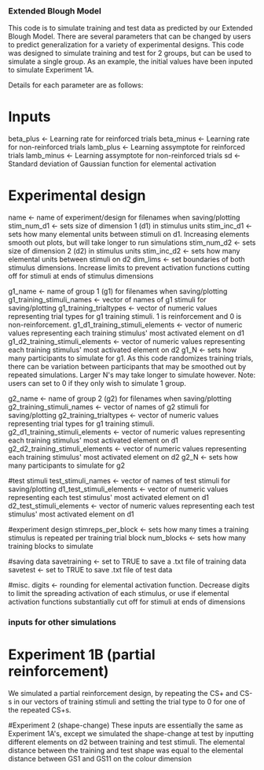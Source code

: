 ### Extended Blough Model

This code is to simulate training and test data as predicted by our Extended Blough Model. There are several parameters that can be changed by users to predict generalization for a variety of experimental designs. This code was designed to simulate training and test for 2 groups, but can be used to simulate a single group. As an example, the initial values have been inputed to simulate Experiment 1A. 

Details for each parameter are as follows:

# Inputs 
beta_plus <- Learning rate for reinforced trials
beta_minus <- Learning rate for non-reinforced trials
lamb_plus <- Learning assymptote for reinforced trials
lamb_minus <- Learning assymptote for non-reinforced trials
sd <- Standard deviation of Gaussian function for elemental activation

# Experimental design
name <- name of experiment/design for filenames when saving/plotting
stim_num_d1 <- sets size of dimension 1 (d1) in stimulus units 
stim_inc_d1 <- sets how many elemental units between stimuli on d1. Increasing elements smooth out plots, but will take longer to run simulations
stim_num_d2 <- sets size of dimension 2 (d2) in stimulus units 
stim_inc_d2 <- sets how many elemental units between stimuli on d2
dim_lims <- set boundaries of both stimulus dimensions. Increase limits to prevent activation functions cutting off for stimuli at ends of stimulus dimensions

g1_name <- name of group 1 (g1) for filenames when saving/plotting
g1_training_stimuli_names <- vector of names of g1 stimuli for saving/plotting
g1_training_trialtypes <- vector of numeric values representing trial types for g1 training stimuli. 1 is reinforcement and 0 is non-reinforcement. 
g1_d1_training_stimuli_elements <- vector of numeric values representing each training stimulus' most activated element on d1
g1_d2_training_stimuli_elements <- vector of numeric values representing each training stimulus' most activated element on d2
g1_N <- sets how many participants to simulate for g1. As this code randomizes training trials, there can be variation between participants that may be smoothed out by repeated simulations. Larger N's may take longer to simulate however. Note: users can set to 0 if they only wish to simulate 1 group. 

g2_name <- name of group 2 (g2) for filenames when saving/plotting
g2_training_stimuli_names <- vector of names of g2 stimuli for saving/plotting
g2_training_trialtypes <- vector of numeric values representing trial types for g1 training stimuli.
g2_d1_training_stimuli_elements <- vector of numeric values representing each training stimulus' most activated element on d1
g2_d2_training_stimuli_elements <- vector of numeric values representing each training stimulus' most activated element on d2
g2_N <- sets how many participants to simulate for g2

#test stimuli
test_stimuli_names <- vector of names of test stimuli for saving/plotting
d1_test_stimuli_elements <- vector of numeric values representing each test stimulus' most activated element on d1
d2_test_stimuli_elements <- vector of numeric values representing each test stimulus' most activated element on d1

#experiment design
stimreps_per_block <- sets how many times a training stimulus is repeated per training trial block
num_blocks <- sets how many training blocks to simulate

#saving data
savetraining <-  set to TRUE to save a .txt file of training data
savetest <-  set to TRUE to save .txt file of test data

#misc.
digits <-  rounding for elemental activation function. Decrease digits to limit the spreading activation of each stimulus, or use if elemental activation functions substantially cut off for stimuli at ends of dimensions


### inputs for other simulations
# Experiment 1B (partial reinforcement)
We simulated a partial reinforcement design, by repeating the CS+ and CS-s in our vectors of training stimuli and setting the trial type to 0 for one of the repeated CS+s. 

#Experiment 2 (shape-change)
These inputs are essentially the same as Experiment 1A's, except we simulated the shape-change at test by inputting different elements on d2 between training and test stimuli. The elemental distance between the training and test shape was equal to the elemental distance between GS1 and GS11 on the colour dimension 
